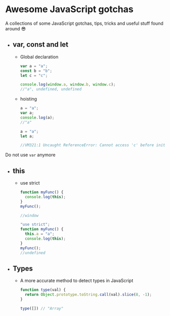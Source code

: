 # Awesome JavaScript gotchas

A collections of some JavaScript gotchas, tips, tricks and useful stuff found around 😎

- ## var, const and let

  - Global declaration

    ```javascript
    var a = "a";
    const b = "b";
    let c = "c";

    console.log(window.a, window.b, window.c);
    //"a", undefined, undefined
    ```

  - hoisting

    ```javascript
    a = "a";
    var a;
    console.log(a);
    //"a"
    ```

    ```javascript
    a = "a";
    let a;

    //VM321:1 Uncaught ReferenceError: Cannot access 'c' before initialization
    ```

Do not use `var` anymore

- ## this

  - use strict

    ```javascript
    function myFunc() {
      console.log(this);
    }
    myFunc();

    //window
    ```

    ```javascript
    "use strict";
    function myFunc() {
      this.a = "a";
      console.log(this);
    }
    myFunc();
    //undefined
    ```

- ## Types
  - A more accurate method to detect types in JavaScript
    ```javascript
    function type(val) {
      return Object.prototype.toString.call(val).slice(8, -1);
    }
    
    type([]) // "Array"
    ```
    